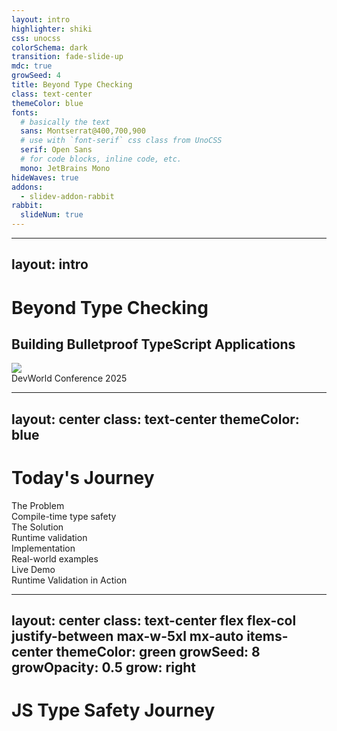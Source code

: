 ```yaml
---
layout: intro
highlighter: shiki
css: unocss
colorSchema: dark
transition: fade-slide-up
mdc: true
growSeed: 4
title: Beyond Type Checking
class: text-center
themeColor: blue
fonts:
  # basically the text
  sans: Montserrat@400,700,900
  # use with `font-serif` css class from UnoCSS
  serif: Open Sans
  # for code blocks, inline code, etc.
  mono: JetBrains Mono
hideWaves: true
addons:
  - slidev-addon-rabbit
rabbit:
  slideNum: true
---
```


---
layout: intro
---

<div class="relative pb-8">
  <h1 class="!text-8xl !leading-23 !mb-6"> Beyond Type Checking </h1>

  <h2 color-blue-200 pb-4> Building <span v-mark.blue.highlight.delay300 color-white>Bulletproof</span> TypeScript Applications </h2>

  <div class="absolute top-[100%] left-0">
    <div><img src="/devworld-logo.png" class="h-12 pb-2"></div>
    <div text-sm opacity-75>DevWorld Conference 2025</div>
  </div>
</div>

<!--
Hello everyone, welcome to my talk about Beyond Type Checking!

I'm looking forward to sharing with you today how we can make our TypeScript applications truly bulletproof

TypeScript has revolutionized how we write JavaScript, however there's a critical gap between compile-time and runtime. Today, we'll bridge that gap together.
-->

---
layout: center
class: text-center
themeColor: blue
---

# Today's Journey

<div class="grid grid-cols-2 gap-4 mt-8 text-center">
  <div v-click class="p-4 border rounded-lg bg-yellow-900/20">
    <div i-ph:warning-circle-duotone class="text-4xl mb-2 mx-auto" />
    <div class="font-bold">The Problem</div>
    <div class=" opacity-75">Compile-time type safety</div>
  </div>

  <div v-click class="p-4 border rounded-lg bg-blue-900/20">
    <div i-logos-zod class="text-4xl mb-2 mx-auto" />
    <div class="font-bold">The Solution</div>
    <div class=" opacity-75">Runtime validation</div>
  </div>

  <div v-click class="p-4 border rounded-lg bg-purple-900/20">
    <div i-ph:code-duotone class="text-4xl mb-2 mx-auto" />
    <div class="font-bold">Implementation</div>
    <div class=" opacity-75">Real-world examples</div>
  </div>

  <div v-click class="p-4 border rounded-lg bg-green-900/20">
    <div i-ph:rocket-launch-duotone class="text-4xl mb-2 mx-auto" />
    <div class="font-bold">Live Demo</div>
    <div class=" opacity-75">Runtime Validation in Action</div>
  </div>
</div>

<!--
In this session, we'll explore the runtime type safety challenges we face.

I'll show how we can use schema validation can help solve these problems with real-world examples.

We'll finish with a live demo of end-to-end type safety in action.
-->

---
layout: center
class: text-center flex flex-col justify-between max-w-5xl mx-auto items-center
themeColor: green
growSeed: 8
growOpacity: 0.5
grow: right
---

# JS Type Safety Journey

<div class="relative flex justify-center mt-12">
  <!-- Timeline line -->
  <div v-click="1" class="absolute left-0 right-0 top-[66px] transform -translate-y-1/2 h-1px bg-white/20"></div>

  <!-- Timeline items -->
  <div class="flex justify-between items-center">
    <div v-click class="timeline-item">
      <div class="icon-container bg-yellow-400">
        <div i-vscode-icons:file-type-js-official class="text-6xl" />
      </div>
      <div class="timeline-label">
        JavaScript's<br>"Trust Me" Era
      </div>
    </div>
    <div v-click class="timeline-item">
      <div class="icon-container bg-blue-400">
        <div i-vscode-icons:file-type-typescript-official class="text-6xl" />
      </div>
      <div class="timeline-label">TypeScript<br>Compile-Time Safety</div>
    </div>
    <div v-click class="timeline-item">
      <div class="icon-container bg-red-400">
        <div i-ph:shield-warning class="text-6xl" />
      </div>
      <div class="timeline-label">Runtime<br>Safety Gap</div>
    </div>
  </div>
</div>

<style>
.timeline-item {
  @apply flex flex-col items-center transition-all duration-500;
  opacity: 0;
  transform: translateY(20px);
  transform-origin: 50% 50%;
  scale: 0.9;
}

.icon-container {
  @apply w-30 h-30 rounded-full flex items-center justify-center
         mb-4 shadow-lg transition-transform hover:scale-110;
}

.timeline-label {
  @apply text-lg text-center px-8 font-semibold;
}

.slidev-vclick-target {
  opacity: 1;
  transform: translateY(0);
}

.slidev-vclick-current.timeline-item {
  scale: 1.1;
}
</style>

<!--
Let's look at how we got here. Our journey with type safety has three distinct phases. First, the JavaScript era—the 'trust me' era. I honestly don't know how we were able to code production apps like this. Then came TypeScript—a game changer. Suddenly, we had compile-time safety, and those red squiggly lines became our best friends. But we discovered a problem: all our beautiful types disappear at runtime. That's our focus today—bridging this gap. Quick show of hands—who's been bitten by runtime type errors? Those hands? That's why we're here.
-->

---
layout: two-cols-header
themeColor: green
---

# Real-World Impact

::left::

<div class="p-3 border rounded-lg bg-red-900/10" v-click>
  <h4 class="mb-2">Common Pain Points</h4>
  <div class="grid gap-1 opacity-75">
    <div>❌ Type coercion errors in API responses</div>
    <div>❌ Unexpected null/undefined values</div>
    <div>❌ Invalid enum values from external systems</div>
    <div>❌ Unable to access data due to security restrictions</div>
    <div>❌ Cross-site scripting (XSS) from unvalidated data </div>
  </div>
</div>

<div class="p-3 border rounded-lg bg-yellow-900/10 mt-4" v-click>
  <h4 class="mb-2">The Cost</h4>
  <div class="grid gap-1 opacity-75">
    <div>💸 Data-related bugs are costly</div>
    <div>⏱️ Significant debugging time</div>
    <div>😡 User experience degradation</div>
    <div>🔒 Potential security risks</div>
  </div>
</div>

::right::

<v-click>

```ts
// Example: API Response Validation
interface User {
  id: string
  email: string
  createdAt: Date
  role: 'ADMIN' | 'USER'
  preferences: { theme: 'light' | 'dark' }
}

// What we receive from API
const apiResponse: User = {
  id: '123', // ✅
  email: 'not-valid', // ❌ Invalid format
  createdAt: '2024-13-45', // ❌ Invalid date
  role: 'admin', // ❌ Wrong case
  preferences: { theme: 'blue' } // ❌ Invalid theme
}

// Runtime errors
apiResponse.email.includes('@') // 💥 Invalid email
new Date(apiResponse.createdAt) // 💥 Invalid date
apiResponse.role === 'ADMIN' // 💥 Case mismatch
```

</v-click>

<!--
These aren't just theoretical problems. Last month, a client's app was silently crashing and not showing critical information because an API returning the status of an application started running null, this was a required field and because of an api change it broke without them knowing.

Each of these failures costs time and money. Best case: immediate error and quick fix. Worst case: silent data corruption.

Who's had an API change break their app? Anyone here lost hours debugging an ENV issue?
-->

---
layout: two-cols
class: items-stretch gap-8
themeColor: green
---

<h1 class="!mb-0">The Trust Boundary</h1>

<div class="system-architecture">
  <div class="node frontend safe" v-click>
    <div i-ph:shield-check-duotone class="text-2xl icon" />
    <div class="node-label">Javascript<br/>Application (Frontend / Backend)</div>
  </div>
  <div class="node frontend safe" v-click="2">
    <div i-ph:shield-check-duotone class="text-2xl icon" />
    <div class="node-label">Typescript<br/>Application (Frontend / Backend)</div>
  </div>
  <div v-click class="trust-boundary">TS Trust Boundary</div>
  <div class="external grid grid-cols-2 gap-4">
    <div class="node api danger" v-click>
      <div i-ph:warning-circle-duotone class="text-2xl icon" />
      <div class="node-label">API</div>
    </div>
    <div class="node db danger" v-click>
      <div i-ph:database-duotone class="text-2xl icon" />
      <div class="node-label">Session / <br> Local Storage</div>
    </div>
    <div class="node query danger" v-click>
      <div i-ph:question-duotone class="text-2xl icon" />
      <div class="node-label">Path \ Query Params</div>
    </div>
    <div class="node env danger" v-click>
      <div i-ph:gear-duotone class="text-2xl icon" />
      <div class="node-label">ENV Vars</div>
    </div>
    <div class="node env danger" v-click>
      <div i-ph:gear-duotone class="text-2xl icon" />
      <div class="node-label">File System</div>
    </div>
    <div class="node env danger" v-click>
      <div i-ph:gear-duotone class="text-2xl icon" />
      <div class="node-label">Form Data</div>
    </div>
  </div>
</div>

::right::

<div class="absolute top-10 left-115" v-click="1">

````md magic-move {at: 2}
```js
// JavaScript's "Trust Me" Era
const user = {
  id: '123',
  name: 'Alice'
} // Let's hope this is a user
```

```ts
// TypeScript's Compile-Time Safety
interface User {
  id: string
  name: string
}

const user: User = {
  id: '123',
  name: 'Alice'
} // ✅ Compile-time check
```

```ts
// TypeScript's Compile-Time Safety
interface User {
  id: string
  name: string
}

// Outside Trust Boundary: We just hope these match
const response = await api.getUser()
const user = response.data as User // 😰
```

```ts
// TypeScript's Compile-Time Safety
interface User {
  id: string
  name: string
}

// Outside Trust Boundary: We just hope these match
const response = await api.getUser()
const user = response.data as User // 😰

const storage = localStorage.getItem('user') // 😰
const user = JSON.parse(storage) as User // 😰
```

```ts
// TypeScript's Compile-Time Safety
interface User {
  id: string
  name: string
}

// Outside Trust Boundary: We just hope these match
const response = await api.getUser()
const user = response.data as User // 😰

const storage = localStorage.getItem('user') // 😰
const user = JSON.parse(storage) as User // 😰

const { id } = useRoute().query as User['id'] // 😰
```

```ts
// TypeScript's Compile-Time Safety
interface User {
  id: string
  name: string
}

// Outside Trust Boundary: We just hope these match
const response = await api.getUser()
const user = response.data as User // 😰

const storage = localStorage.getItem('user') // 😰
const user = JSON.parse(storage) as User // 😰

const { id } = useRoute().query as User['id'] // 😰

const apiKey = process.env.API_KEY as string // 😰
```

```ts
// TypeScript's Compile-Time Safety
interface User {
  id: string
  name: string
}

// Outside Trust Boundary: We just hope these match
const response = await api.getUser()
const user = response.data as User // 😰

const storage = localStorage.getItem('user') // 😰
const user = JSON.parse(storage) as User // 😰

const { id } = useRoute().query as User['id'] // 😰

const apiKey = process.env.API_KEY as string // 😰

const file = fs.readFileSync('user.json') // 😰
const config = JSON.parse(file) as Config // 😰
```

```ts
// TypeScript's Compile-Time Safety
interface User {
  id: string
  name: string
}

// Outside Trust Boundary: We just hope these match
const response = await api.getUser()
const user = response.data as User // 😰

const storage = localStorage.getItem('user') // 😰
const user = JSON.parse(storage) as User // 😰

const { id } = useRoute().query as User['id'] // 😰

const apiKey = process.env.API_KEY as string // 😰

const file = fs.readFileSync('user.json') // 😰
const config = JSON.parse(file) as Config // 😰

const { register } = useForm<User>();
return (
  <input {
    ...register("firstName", { required: true, maxLength: 20 })
    } />
);
```
````

</div>

<style>
.system-architecture {
  @apply relative h-full w-full mt--2;
}

.node {
  @apply w-24 h-24 rounded-2xl flex flex-col items-center
         justify-center p-2 border-2 border-gray-700 bg-gray-800/30;
}

.safe {
  @apply bg-[#367450] border-2 border-green-600;
}

.danger {
  @apply bg-red-800/30 border-2 border-red-600;
}

.node-label {
  @apply mt-1 text-xs text-center;
}

.frontend { position: absolute; left: 7%; top: 60px }
.external { position: absolute; left: 40%; top: 60px }

.trust-boundary {
  @apply absolute left-[2px] text-center top-[26px] h-[150px] w-[150px] rounded-xl p-2 text-sm text-yellow-400 bg-yellow-50/10;
}
</style>

<!--
Firstly lets look at something I call the Trust Boundary. Inside, TypeScript protects us. Outside? We're making promises we can't keep. Every time you're doing one of these things you're losing trust that the application will run correctly.

Let's look at some code. Here's our safe TypeScript code—beautiful type checking, the compiler has our back. Now, outside the boundary: see these 'as' keywords? Each one is a leap of faith. We're telling TypeScript: Trust me, back to the "trust me" phase.

Last month, a production bug cost the team two days of debugging—all because we trusted data across this boundary. Every 'as' in your codebase is a red flag. Each type assertion is a potential bug. And TypeScript can't help us here.
-->

---
themeColor: green
layout: two-cols-narrow
layoutClass: items-center
---

# The Runtime Validation Gap

::right::

````md magic-move
```ts
// Real-world example
interface LoanStatusResponse {
  id: string
  loanStatus: {
    amount: number
    currency: 'USD' | 'EUR'
    status: 'pending' | 'approved' | 'rejected'
    interestRate: number
  }
  total: number
  createdAt: Date
}
```

```ts
// Real-world example
interface LoanStatusResponse {
  id: string
  loanStatus: {
    amount: number
    currency: 'USD' | 'EUR'
    status: 'pending' | 'approved' | 'rejected'
    interestRate: number
  }
  total: number
  createdAt: Date
}

// What you get
const response: LoanStatusResponse = {
  id: '12345',
  loanStatus: null, // 😱 Should be an object!
  total: '0', // 😱 Shouldn't be zero!
  createdAt: '2025-01-01'
}
```
````

<!--
Let's see this problem in action. Here's a real-world example I encountered recently. First, look at our TypeScript interface—clean, precise, everything perfectly typed. This is what our code expects.

Now, here's what actually comes from the API: IDs as numbers instead of strings, amounts as strings instead of numbers, invalid enum values, malformed dates, negative values where they should be positive.

This exact scenario happened to a client—the bug made it to production, took down their payment processing for 2 hours, and cost them thousands in lost revenue. But we can prevent all of this. With runtime validation.

But there's a solution to solve this problem. We can make these boundaries safe. Let's see how.
-->

---
layout: statement
themeColor: green
---

<h1> From Blind Faith to  <span v-mark.green.highlight.delay600="1" color-white> Bulletproof Validation </span> </h1>

<h2> Building Trust Through <span v-mark.green.underline.delay2000="1" color-white>Runtime Validation </span> </h2>

<!--
Today, I want to take you on a journey - from the days of blind faith in our code to building truly bulletproof applications. We'll explore how runtime validation can transform the way we write TypeScript code and protect our applications from those sneaky type errors that slip through at runtime.

I've been working with TypeScript for years, and I've seen firsthand how devastating runtime type errors can be. But I've also discovered powerful solutions that can help us build more reliable applications. That's what I'm excited to share with you today.

By the end of this talk, you'll have practical strategies to protect your TypeScript applications from runtime type errors, making your code more robust and your development process more confident.
-->

---
layout: iframe-right
url: https://standardschema.dev/
themeColor: indigo
scale: 0.7
---

# What's Out There?

<div class="space-y-4">
  <div class="text-lg font-bold mb-4">Schema Validation Libraries</div>
  <div class="grid grid-cols-2 gap-4">
    <v-clicks>
      <div class="p-3 border rounded-lg flex items-center gap-2" :class="$slidev.nav.clicks > 3 ? 'border-green-500 bg-green-500/10' : ''">
        <div i-logos-zod class="text-2xl" />
        <div>Zod</div>
      </div>
      <div class="p-3 border rounded-lg flex items-center gap-2" :class="$slidev.nav.clicks > 3 ? 'border-green-500 bg-green-500/10' : ''">
        <img src="/valibot.png" class="h-8 w-8" />
        <div>Valibot</div>
      </div>
      <div class="p-3 border rounded-lg flex items-center gap-2" :class="$slidev.nav.clicks > 3 ? 'border-green-500 bg-green-500/10' : ''">
        <img src="/arktype.svg" class="h-6 w-6" />
        <div>Arktype</div>
      </div>
    </v-clicks>
  </div>
</div>

<!--
Let's talk solutions. There are several great validation libraries out there, however our focus today will be Zod.

Zod stands out for several reasons: it's TypeScript-first, has zero dependencies, an incredibly expressive API, and fantastic ecosystem support.

Recently, went live with Zod in a large enterprise app—it caught 37 type mismatches in the first week, and the team's confidence in the codebase skyrocketed. Let's see it in action—I'll show you some real-world examples.
-->

---
layout: center
themeColor: indigo
---

# [What is]{.color-indigo-200} Standard Schema?

<div class="grid grid-cols-2 gap-6 mt-6">
  <div class="p-4 border rounded-lg bg-purple-900/20" v-click>
    <div class="font-bold mb-1">Collaborative Initiative</div>
    <div class="opacity-75">Created through collaboration between Zod, Valibot, and ArkType teams</div>
  </div>
  <div class="p-4 border rounded-lg bg-blue-900/20" v-click>
    <div class="font-bold mb-1">Ecosystem Integration</div>
    <div class="opacity-75">Designed for seamless adoption across frameworks and tools</div>
  </div>
  <div class="p-4 border rounded-lg bg-green-900/20" v-click>
    <div class="font-bold mb-1">Universal Standard</div>
    <div class="opacity-75">Unified approach to schema validation across the JavaScript ecosystem</div>
  </div>
  <div class="p-4 border rounded-lg bg-yellow-900/20" v-click>
    <div class="font-bold mb-1">Community-Driven</div>
    <div class="opacity-75">Evolving best practices shaped by real-world implementation</div>
  </div>
</div>

<!--
Choosing a library that supports Standard Schema is increasingly important as the ecosystem evolves. Created by the minds behind Zod, Valibot, and ArkType, it represents where validation is heading.

The key advantage is future-proofing your codebase. As more libraries implement the spec, your validation logic becomes portable. You can switch between libraries without rewriting code, and your tools will work consistently across different validation solutions.

The community aspect is crucial - as adoption grows, we're seeing more shared tooling, documentation, and best practices. This makes it easier to learn, implement, and maintain validation across projects.

Framework creators are also taking notice, with many building Standard Schema support into their tools. This means better integration and a more consistent development experience across the ecosystem.
-->

---
themeColor: indigo
layout: two-cols-narrow
layoutClass: items-center
---

# Schema Validation {.text-indigo-200}
# Why Zod?

::right::
<div class="grid gap-4">
  <div class="flex items-center gap-2">
    <div i-ph:star-duotone class="text-xl text-yellow-400" />
    <div><strong>Popular Choice:</strong> Most widely adopted in the TypeScript ecosystem</div>
  </div>

  <div class="flex items-center gap-2">
    <div i-ph:shield-check-duotone class="text-xl text-green-400" />
    <div><strong>Type Safety:</strong> Seamless TypeScript integration</div>
  </div>

  <div class="flex items-center gap-2">
    <div i-ph:code-duotone class="text-xl text-blue-400" />
    <div><strong>Developer Experience:</strong> Intuitive API and excellent documentation</div>
  </div>

  <div class="flex items-center gap-2">
    <div i-ph:lightning-duotone class="text-xl text-purple-400" />
    <div><strong>Performance:</strong> Optimized for runtime validation</div>
  </div>

  <div class="flex items-center gap-2">
    <div i-ph:users-duotone class="text-xl text-orange-400" />
    <div><strong>Ecosystem:</strong> Rich set of utilities and community support</div>
  </div>
</div>

<!--
I'm not saying you should use Zod, however it is the most widely adopted in the TypeScript ecosystem. I'm saying you should use a library that supports Standard Schema.

It's the popular choice for a reason, it's a great library. Provides type safety, good developer experience and performance.
-->

---
themeColor: indigo
layout: two-cols-header
---

# Schema Fundamentals

::left::

````md magic-move
```ts
type Product = {
  id: string
  price: number
  variants: {
    size: "S" | "M" | "L"
  }[]
}
```

```ts
type Product = {
  id: string
  price: number
  variants: {
    size: "S" | "M" | "L"
  }[]
}

// Schema Definition
const ProductSchema = z.object({
  id: z.string(),
  price: z.number(),
  variants: z.array(
    z.object({
      size: z.enum(['S', 'M', 'L']),
    })
  )
})
```

```ts
type Product = {
  id: string
  price: number
  variants: {
    size: "S" | "M" | "L"
  }[]
}

// Schema Definition
const ProductSchema = z.object({
  id: z.string().uuid(),
  price: z.number().positive(),
  variants: z.array(
    z.object({
      size: z.enum(['S', 'M', 'L']),
    })
  )
})
```

```ts
type Product = {
  id: string
  price: number
  variants: {
    size: "S" | "M" | "L"
  }[]
}

// Schema Definition
const ProductSchema = z.object({
  id: z.string().uuid(),
  price: z.number().positive(),
  variants: z.array(
    z.object({
      size: z.enum(['S', 'M', 'L']),
    })
  )
})
```

```ts
// Schema Definition
const ProductSchema = z.object({
  id: z.string().uuid(),
  price: z.number().positive(),
  variants: z.array(
    z.object({
      size: z.enum(['S', 'M', 'L']),
    })
  )
})

// Type Inference
type Product = z.infer<typeof ProductSchema>
/*
{
  id: string
  price: number
  variants: {
    size: "S" | "M" | "L"
  }[]
}
*/
```
````

::right::

<div v-click class="mb-4">

```ts
// Runtime Validation - No thrown error
const result = ProductSchema.safeParse(data)
if (result.success) {
  // Success
  console.log(result.data) // Type Product
}
else {
  // Detailed error reporting
  console.log(result.error.format())
}
```

</div>

<div v-click>

```ts
// Runtime Validation - Throws error
try {
  const result = ProductSchema.parse(data)
  console.log(result) // Type Product
}
catch (error) {
  console.error(error)
}
```

</div>

<!--
Let's dive into how Zod works in practice. We'll start with a simple but real-world example.

First, look at our TypeScript interface—clean, precise, everything perfectly typed. This is what our code expects. Now, here's what actually comes from the API: IDs as numbers instead of strings, amounts as strings instead of numbers, invalid enum values, malformed dates, negative values where they should be positive.

This exact scenario happened to a client—the bug made it to production, took down their payment processing for 2 hours, and cost them thousands in lost revenue. But we can prevent all of this. With runtime validation. Let me show you how.
-->

---
layout: two-cols-header
themeColor: green
---

# Developer Workflows

::left::
<div class="space-y-4">
  <div v-click class="p-4 border rounded-lg bg-blue-900/20">
    <div class="font-bold mb-2">Schema-First Development</div>

```ts
// 1. Define Schema
const todoSchema = z.object({
  title: z.string(),
  completed: z.boolean()
})

// 2. Define Update Schema
const updateTodoSchema = todoSchema.extend({
  title: z.string().min(1).max(100),
})

// 2. Generate Types
type Todo = z.infer<typeof TodoSchema>
type UpdateTodo = z.infer<typeof UpdateTodoSchema>
```

  </div>
</div>

::right::

<div class="space-y-4">
  <div v-click class="p-4 border rounded-lg bg-blue-900/20">
    <div class="font-bold mb-2">Implement Features</div>

```ts
// 3. Implement Features
function getTodo(id: string) {
  const todo = fetch(`/api/todos/${id}`).then(res => res.json())
  return todoSchema.parse(todo)
}

function updateTodo(id: string, data: UpdateTodo) {
  const validatedData = updateTodoSchema.parse(data)
  const updatedTodo = fetch(`/api/todos/${id}`, {
    method: 'PUT',
    body: JSON.stringify(validatedData)
  }).then(res => res.json())
  return updatedTodoSchema.parse(updatedTodo)
}
```

  </div>
</div>

---
themeColor: indigo
---

# Schema Validation in Practice

<div class="grid grid-cols-2 gap-2">
  <div v-click>

```ts
// Environment Variables
const envSchema = z.object({
  DATABASE_URL: z.string().url(),
  PORT: z.number().min(1024).max(65535),
  NODE_ENV: z.enum(['development', 'production', 'test'])
})

envSchema.parse(process.env)
```

  </div>
  <div v-click>

```ts
// Query Parameters
const querySchema = z.object({
  page: z.number().min(1).default(1),
  limit: z.number().min(1).max(100).default(10),
  search: z.string().optional()
})

querySchema.parse(req.query)
```

  </div>
  <div v-click>

```ts
// Form Validation with Veevalidate
const userSchema = z.object({
  username: z.string().min(3),
  email: z.string().email(),
  password: z.string().min(8)
})

const form = useForm({
  validationSchema: toTypedSchema(userSchema)
})
```

  </div>
  <div v-click>

```ts
// API Response Validation
const apiSchema = z.object({
  id: z.string(),
  name: z.string(),
  createdAt: z.string().datetime(),
  updatedAt: z.string().datetime(),
})

const response = await fetch('/api/data')
const data = apiSchema.parse(await response.json())
```

  </div>
</div>

<!--
Let's see Zod in action.

First, query params—often overlooked, but notice the defaults and bounds for safety. This prevents common pagination bugs. Forms are where Zod really shines—integration with Shadcn makes it seamless, and real-time validation improves UX. API responses—this is where we close the runtime gap. Notice the nested structure validation—this catches API changes immediately. These patterns work across your entire stack.
-->

---
themeColor: indigo
gridClass: items-center flex-grow-1 pb-20
layoutClass: flex flex-col
---

# Ecosystem Integration

<div class="grid grid-cols-2 gap-4 mt-8 ">

  <div v-click class="p-4 border rounded-lg bg-blue-900/20">
    <div class="font-bold mb-2">API Validation</div>
    <div class="opacity-75">Seamless integration with frameworks like Express, Fastify, Nitro to validate incoming requests.</div>
  </div>

  <div v-click class="p-4 border rounded-lg bg-purple-900/20">
    <div class="font-bold mb-2">Frontend Safety</div>
    <div class="opacity-75">Type-safe forms with React Hook Form, FormKit, Veevalidate, Shadcn, etc.</div>
  </div>

  <div v-click class="p-4 border rounded-lg bg-green-900/20">
    <div class="font-bold mb-2">Single Source of Truth</div>
    <div class="opacity-75">Zod schemas can be used in the frontend, backend, and generated from your database schema.</div>
  </div>

  <div v-click class="p-4 border rounded-lg bg-yellow-900/20">
    <div class="font-bold mb-2">Type-safe API Clients</div>
    <div class="opacity-75">Auto-generate type-safe clients for your API with Zod.</div>
  </div>

  <div v-click class="p-4 border rounded-lg bg-red-900/20">
    <div class="font-bold mb-2">Generate Mocks from Schemas</div>
    <div class="opacity-75">Generate realistic mock data for testing and development.</div>
  </div>

  <div v-click class="p-4 border rounded-lg bg-indigo-900/20">
    <div class="font-bold mb-2">AI Data Generation</div>
    <div class="opacity-75">Use schemas to generate structured data with AI.</div>
  </div>

</div>

<!--
Zod works with all major javascript frameworks—validate incoming requests before they hit your business logic. It's a single source of truth—frontend, backend, database, all in sync. Type-safe forms are a game changer—no more guessing about form data types. Generate type-safe API clients that match your API exactly—no more manual type definitions. Generate realistic mock data from your schemas—great for development and testing. Generate Zod schemas from your database—keep your types in sync with your data. Zod isn't just a validation library—it's a complete type safety ecosystem.
-->

---
themeColor: indigo
---

# Tooling Support

<div class="grid grid-cols-3 gap-4 mt-6">
  <div class="p-4 border rounded-lg" v-click>
    <div class="font-bold mb-2 flex items-center gap-2">
      <div i-carbon-api class="text-xl" />
      API Frameworks
    </div>
    <div class="grid grid-cols-2 gap-2 text-sm opacity-75">
      <div class="flex items-center gap-2">
        <div i-unjs-h3 />
        H3
      </div>
      <div class="flex items-center gap-2">
        <div i-unjs-nitro />
        Nitro
      </div>
      <div class="flex items-center gap-2">
        <div i-logos-trpc />
        tRPC
      </div>
      <div class="flex items-center gap-2">
        <div i-logos-hono />
        Hono
      </div>
      <div class="flex items-center gap-2">
        <div i-carbon-function />
        oRPC
      </div>
      <div class="flex items-center gap-2">
        <div i-logos-graphql />
        GQLoom
      </div>
      <div class="flex items-center gap-2">
        <div i-devicon-express />
        express-zod-api
      </div>
      <div class="flex items-center gap-2 opacity-50">
       and more...
      </div>
    </div>
  </div>

  <div class="p-4 border rounded-lg" v-click>
    <div class="font-bold mb-2 flex items-center gap-2">
      <div i-carbon-document class="text-xl" />
      Form Libraries
    </div>
    <div class="grid grid-cols-2 gap-2 text-sm opacity-75">
      <div class="flex items-center gap-2">
        <div i-logos-react />
        TanStack Form
      </div>
      <div class="flex items-center gap-2">
        <div i-logos-vue />
        Formwerk
      </div>
      <div class="flex items-center gap-2">
        <div i-logos-vue />
        Veevalidate
      </div>
      <div class="flex items-center gap-2">
        <div i-logos-vue />
        Regle
      </div>
      <div class="flex items-center gap-2">
        <div i-devicon-svelte />
        Superforms
      </div>
       <div class="flex items-center gap-2">
        <div i-logos-react />
        React Hook Form
      </div>
      <div class="flex items-center gap-2 opacity-50">
       and more...
      </div>
    </div>
  </div>

  <div class="p-4 border rounded-lg" v-click>
    <div class="font-bold mb-2 flex items-center gap-2">
      <div i-carbon-application class="text-xl" />
      UI Frameworks
    </div>
    <div class="grid grid-cols-2 gap-2 text-sm opacity-75">
      <div class="flex items-center gap-2">
        <div i-logos-qwik />
        Qwik
      </div>
      <div class="flex items-center gap-2">
        <div i-logos-nuxt-icon />
        Nuxt UI
      </div>
      <div class="flex items-center gap-2">
        <div i-logos-deno />
        Mage
      </div>
       <div class="flex items-center gap-2">
        <div i-simple-icons-primevue />
        Primevue
      </div>
      <div class="flex items-center gap-2">
        <div i-simple-icons-shadcnui />
        Shadcn
      </div>
      <div class="flex items-center gap-2">
        <div i-simple-icons-shadcnui />
        Shadcn-vue
      </div>
      <div class="flex items-center gap-2">
        <div i-logos-react />
        renoun
      </div>
      <div class="flex items-center gap-2">
        <div i-logos-vue />
        Nuxt Content
      </div>
      <div class="flex items-center gap-2">
        <div i-devicon-astro />
        Astro Content
      </div>
      <div class="flex items-center gap-2 opacity-50">
       and more...
      </div>
    </div>
  </div>

  <div class="p-4 border rounded-lg" v-click>
    <div class="font-bold mb-2 flex items-center gap-2">
      <div i-carbon-http class="text-xl" />
      HTTP Clients
    </div>
    <div class="grid grid-cols-2 gap-2 text-sm opacity-75">
      <div class="flex items-center gap-2">
        <div i-carbon-data-base />
        upfetch
      </div>
      <div class="flex items-center gap-2">
        <div i-carbon-data-base />
        rest-client
      </div>
      <div class="flex items-center gap-2">
        <div i-carbon-data-base />
        better-fetch
      </div>
      <div class="flex items-center gap-2">
        <div i-carbon-data-base />
        make-service
      </div>
      <div class="flex items-center gap-2 opacity-50">
       and more...
      </div>
    </div>
  </div>

  <div class="p-4 border rounded-lg" v-click>
    <div class="font-bold mb-2 flex items-center gap-2">
      <div i-carbon-tools class="text-xl" />
      Utilities
    </div>
    <div class="grid grid-cols-2 gap-2 text-sm opacity-75">
      <div class="flex items-center gap-2">
        <div i-devicon-typescript />
        T3 Env
      </div>
      <div class="flex items-center gap-2">
        <div i-devicon-react />
        cachified
      </div>
      <div class="flex items-center gap-2">
        <div i-ph:upload-duotone />
        UploadThing
      </div>
      <div class="flex items-center gap-2">
        <div i-devicon-typescript />
        OpenAuth
      </div>
      <div class="flex items-center gap-2">
        <div i-logos-faker />
        zod-schema-faker
      </div>
      <div class="flex items-center gap-2 opacity-50">
       and more...
      </div>
    </div>
  </div>

  <div class="p-4 border rounded-lg" v-click>
    <div class="font-bold mb-2 flex items-center gap-2">
      <div i-ph-flow-arrow-duotone class="text-xl" />
      Routing
    </div>
    <div class="space-y-2 text-sm opacity-75">
      <div class="flex items-center gap-2">
        <div i-logos-react />
        TanStack Router
      </div>
      <div class="flex items-center gap-2">
        <div i-devicon-typescript class="text-lg h-5 w-5" />
        call-api
      </div>
      <div class="flex items-center gap-2">
        <div i-logos-vue />
        Kitbag
      </div>
      <div class="flex items-center gap-2 opacity-50">
       and more...
      </div>
    </div>
  </div>
</div>

<!--
The ecosystem support for standard schemas is extensive. From API frameworks like tRPC and Hono, to form libraries like TanStack Form and React Hook Form, to UI frameworks like Qwik and Nuxt UI. HTTP clients, utilities, and routing solutions all support standard schemas. This means you can use the same schema definition across your entire stack, ensuring type safety and consistency throughout your application.
-->

---
themeColor: yellow
growSeed: 20
growOpacity: 0.3
grow: full
class: flex justify-center items-center
---

<div class="relative w-full">
  <qr-code class="absolute top-0 right-0" text="https://github.com/josephanson/demo-devworld-2025" error-level="H" :scale="5" />

# Live Demo 🚀

<div class="flex justify-between mb-8">
  <div>
    <h2 class="text-2xl mb-4"> Runtime Schema Validation </h2>
    <div class=" opacity-75"> Scan QR for demo repo </div>
  </div>
</div>

<div class="relative">
  <!-- Tooling diagram -->
  <div class="flex items-start gap-4 mb-8 text-center">
    <div class="node">
      <div i-logos-nuxt-icon class="text-4xl mb-2 w-10 h-10" />
      <div class="text-xs">Nuxt</div>
    </div>
    <div class="node">
      <div i-unjs-nitro class="text-4xl mb-2 w-10 h-10" />
      <div class="text-xs">Nitro</div>
    </div>
    <div class="node">
      <div i-logos-zod class="text-4xl mb-2 w-10 h-10" />
      <div class="text-xs">Zod</div>
    </div>
    <div class="node">
      <div i-logos-google-gemini class="text-4xl mb-2 w-10 h-10" />
      <div class="text-xs">Vercel AI with Browser basedGemini</div>
    </div>
  </div>

  <!-- Validation points -->
  <div class="grid grid-cols-3 gap-4 mt-8">
    <div v-click class="p-4 border rounded-lg bg-blue-900/20 text-center">
      <div class="font-bold">API Validation</div>
      <div class="text-xs opacity-75">Request / Response safety with Zod</div>
    </div>
    <div v-click class="p-4 border rounded-lg bg-purple-900/20 text-center">
      <div class="font-bold">Frontend Safety</div>
      <div class="text-xs opacity-75">Form validation with Zod</div>
    </div>
    <div v-click class="p-4 border rounded-lg bg-green-900/20 text-center">
      <div class="font-bold">Data Generation</div>
      <div class="text-xs opacity-75">Generate Data using Zod and AI</div>
    </div>
  </div>

</div>
</div>

<style>
.node {
  @apply flex flex-col items-center w-16
}
.arrow {
  @apply text-4xl self-center text-white/30;
}
.validation-point {
  @apply p-4 border rounded-lg text-center bg-gray-800/30 items-center flex flex-col justify-center;
}
</style>

<!--
Let me show you how this works in practice. I've prepared a full-stack demo application—you can follow along with the QR code. Starting with our source of truth—the database schema. Auto-generated Zod schemas from the database. Full request/response validation at the API layer. End-to-end type safety in the frontend. Watch how types flow from DB to API. See how we catch invalid requests. Experience real-time form validation. The slides and demo code are available at the URL shown—scan the QR code to get started right away. Feel free to reach out with questions.
-->

---
layout: center
themeColor: indigo
---

# Key Benefits 📈

<div class="grid grid-cols-2 gap-4 mt-6">
  <div class="p-4 border rounded-lg bg-green-900/20" v-click>
    <div class="text-green-400 text-2xl mb-2">⬇️ </div>
    <div class="font-bold">Fewer Production Bugs</div>
    <div class=" opacity-75">Runtime validation catches issues pre-deployment</div>
  </div>
  <div class="p-4 border rounded-lg bg-blue-900/20" v-click>
    <div class="text-blue-400 text-2xl mb-2">⏱️ </div>
    <div class="font-bold">Faster Debugging</div>
    <div class=" opacity-75">Detailed error paths & validation messages</div>
  </div>
  <div class="p-4 border rounded-lg bg-purple-900/20" v-click>
    <div class="text-purple-400 text-2xl mb-2">✨ </div>
    <div class="font-bold">DevEx Improvement</div>
    <div class=" opacity-75">Autocomplete & type safety across boundaries</div>
  </div>
  <div class="p-4 border rounded-lg bg-yellow-900/20" v-click>
    <div class="text-yellow-400 text-2xl mb-2">🔄 1:1</div>
    <div class="font-bold">Schema Parity</div>
    <div class=" opacity-75">Single source of truth across all layers</div>
  </div>
</div>

<!--
Let's summarize the key benefits of using Zod. Catch issues before they hit production—runtime validation catches issues pre-deployment. Pinpoint exact validation failures—detailed error paths and messages. Autocomplete and type safety everywhere—developer experience improvement. One source of truth across your stack—schema parity. One team reduced production bugs by 60%—most importantly, developer confidence skyrocketed.
-->

---
layout: two-cols
class: flex items-center my-auto
growSeed: 14
themeColor: blue
---

# Thank You!

<div class="mt-8">
  <div class="text-2xl font-bold mb-4">
    Let's Build Safer Systems Together
  </div>

  <div class="flex flex-col gap-4 mb-4">

<div>
  <h4 class="opacity-75">Slides & Resources</h4>
</div>

  <qr-code text="https://josephanson.com/talks/beyond-type-checking" error-level="H" :scale="2"/>

  </div>

  <div class="flex gap-4 text-xl mt-8 items-center">
    <a href="https://josephanson.com" target="_blank" class="border-none! flex items-center gap-2">
      <div i-ph-browser-duotone class="flex items-center justify-center" /> josephanson.com
    </a>
    <span>|</span>
    <a href="https://github.com/josephanson" target="_blank" class="border-none! flex items-center gap-2">
      <div i-ph-github-logo-duotone class="flex" /> josephanson
    </a>
  </div>

</div>

::right::

<img src="/me2.jpg" class="rounded-full absolute top-50% translate-y-[-50%] right-20 w-80 h-80 object-cover" />

<!--
Thank you all for your attention today. I hope you're now equipped to build safer TypeScript applications. Remember: runtime validation is just as important as static types. The slides and demo code are available at the URL shown—scan the QR code to get started right away. Start small—maybe validate one API endpoint. Build up gradually—add validation at each trust boundary. Share your experiences with the community. Together, we can make TypeScript applications truly bulletproof. Thank you for being part of this journey. Let's connect and build safer systems together.
-->
